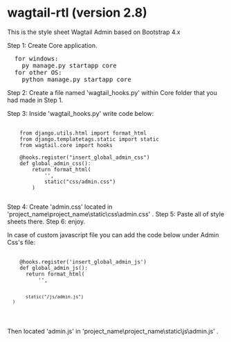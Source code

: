 # wagtail-rtl (version 2.8)
This is the style sheet Wagtail Admin based on Bootstrap 4.x

Step 1: Create Core application.
<pre>
  for windows:
    py manage.py startapp core
  for other OS:
    python manage.py startapp core
</pre>

Step 2: Create a file named 'wagtail_hooks.py' within Core folder that you had made in Step 1.

Step 3: Inside 'wagtail_hooks.py' write code below:
<pre>
  <code>
    from django.utils.html import format_html
    from django.templatetags.static import static
    from wagtail.core import hooks

    @hooks.register("insert_global_admin_css")
    def global_admin_css():
        return format_html(
            '<link rel="stylesheet" href="{}">',
            static("css/admin.css")
        )
  </code>
</pre>

Step 4: Create 'admin.css' located in 'project_name\project_name\static\css\admin.css' .
Step 5: Paste all of style sheets there.
Step 6: enjoy.

In case of custom javascript file you can add the code below under Admin Css's file:
<pre>
  <code>
    @hooks.register('insert_global_admin_js')
    def global_admin_js():
      return format_html(
          '<script src="{}"></script>',
           static("/js/admin.js")
      )
  </code>
</pre>
Then located 'admin.js' in 'project_name\project_name\static\js\admin.js' . 
